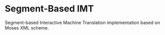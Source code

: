 # Segment-Based IMT
Segment-based Interactive Machine Translation implementation based on Moses XML scheme.
